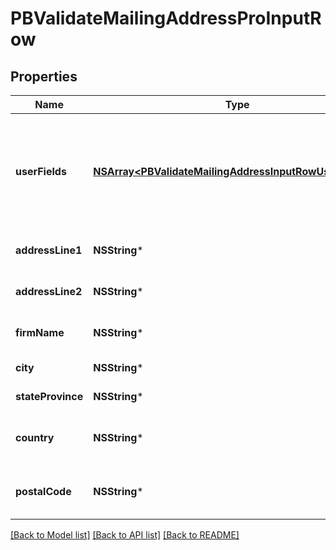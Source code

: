 # PBValidateMailingAddressProInputRow

## Properties
Name | Type | Description | Notes
------------ | ------------- | ------------- | -------------
**userFields** | [**NSArray&lt;PBValidateMailingAddressInputRowUserFields&gt;***](PBValidateMailingAddressInputRowUserFields.md) | These fields are returned, unmodified, in the user_fields section of the response. | [optional] 
**addressLine1** | **NSString*** | The first address line. | [optional] 
**addressLine2** | **NSString*** | The second address line. | [optional] 
**firmName** | **NSString*** | The company or firm name. | [optional] 
**city** | **NSString*** | The city name. | [optional] 
**stateProvince** | **NSString*** | The state or province. | [optional] 
**country** | **NSString*** | The country code or name. | [optional] 
**postalCode** | **NSString*** | The postal code for the address. | [optional] 

[[Back to Model list]](../README.md#documentation-for-models) [[Back to API list]](../README.md#documentation-for-api-endpoints) [[Back to README]](../README.md)


